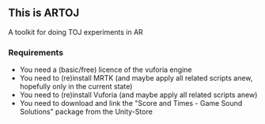 ## This is ARTOJ
A toolkit for doing TOJ experiments in AR
### Requirements
- You need a (basic/free) licence of the vuforia engine
- You need to (re)install MRTK (and maybe apply all related scripts anew, hopefully only in the current state)
- You need to (re)install Vuforia (and maybe apply all related scripts anew)
- You need to download and link the "Score and Times - Game Sound Solutions" package from the Unity-Store

